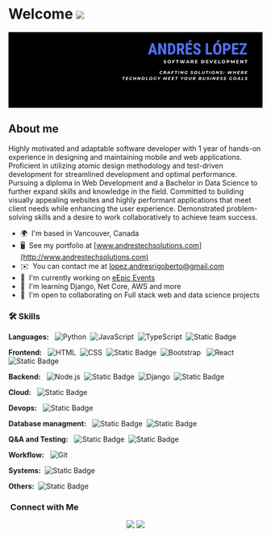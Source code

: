 # Welcome ![](https://user-images.githubusercontent.com/18350557/176309783-0785949b-9127-417c-8b55-ab5a4333674e.gif)

<div style="height: 150px; background-color:red;">
  <img src="./linkedin_banner.png" alt="banner" style="width:100%; height: 100%; object-fit: cover;"/>
</div>

## About me

Highly motivated and adaptable software developer with 1 year of hands-on experience in designing and maintaining mobile and web applications. Proficient in utilizing atomic design methodology and test-driven development for streamlined development and optimal performance. Pursuing a diploma in Web Development and a Bachelor in Data Science to further expand skills and knowledge in the field. Committed to building visually appealing websites and highly performant applications that meet client needs while enhancing the user experience. Demonstrated problem-solving skills and a desire to work collaboratively to achieve team success.

- 🌍  I'm based in Vancouver, Canada
- 🖥️  See my portfolio at [www.andrestechsolutions.com](http://www.andrestechsolutions.com)
- ✉️  You can contact me at [lopez.andresrigoberto@gmail.com](mailto:lopez.andresrigoberto@gmail.com)
- 🚀  I'm currently working on [eEpic Events](http://www.eepic.ca)
- 🧠  I'm learning Django, Net Core, AWS and more
- 🤝  I'm open to collaborating on Full stack web and data science projects

### 🛠 Skills

**Languages:** &nbsp; 
![Python](https://img.shields.io/badge/-Python-05122A?style=flat&logo=python)&nbsp;
![JavaScript](https://img.shields.io/badge/-JavaScript-05122A?style=flat&logo=javascript)&nbsp;
![TypeScript](https://img.shields.io/badge/-TypeScript-05122A?style=flat&logo=typescript)&nbsp;
![Static Badge](https://img.shields.io/badge/C%23-05122A?logo=csharp&logoColor=%23512BD4)&nbsp;

**Frontend:** &nbsp;
![HTML](https://img.shields.io/badge/-HTML-05122A?style=flat&logo=HTML5)&nbsp;
![CSS](https://img.shields.io/badge/-CSS-05122A?style=flat&logo=CSS3&logoColor=1572B6)&nbsp;
![Static Badge](https://img.shields.io/badge/Tailwindcss-05122A?style=flat&logo=tailwindcss)&nbsp;
![Bootstrap](https://img.shields.io/badge/-Bootstrap-05122A?style=flat&logo=bootstrap&logoColor=563D7C) &nbsp;
![React](https://img.shields.io/badge/-React-05122A?style=flat&logo=react)&nbsp;
![Static Badge](https://img.shields.io/badge/Next.js-05122A?style=flat&logo=nextdotjs)&nbsp;

**Backend:** &nbsp;
![Node.js](https://img.shields.io/badge/-Node.js-05122A?style=flat&logo=node.js)&nbsp;
![Static Badge](https://img.shields.io/badge/Express.js-05122A?style=flat&logo=express)&nbsp;
![Django](https://img.shields.io/badge/-Django-05122A?style=flat&logo=django&logoColor=092E20)&nbsp;
![Static Badge](https://img.shields.io/badge/.Net-05122A?style=flat&logo=dotnet)&nbsp;

**Cloud:** &nbsp;
![Static Badge](https://img.shields.io/badge/Amazon_%20EC2-05122A?style=flat&logo=amazonec2)&nbsp;

**Devops:** &nbsp;
![Static Badge](https://img.shields.io/badge/Docker-05122A?style=flat&logo=docker)&nbsp;
<!-- ![Static Badge](https://img.shields.io/badge/Kubernetes-05122A?style=flat&logo=kubernetes)&nbsp; -->

**Database managment:** &nbsp;
![Static Badge](https://img.shields.io/badge/PostgreSQL-05122A?style=flat&logo=postgresql)&nbsp;
![Static Badge](https://img.shields.io/badge/MongoDB-05122A?logo=mongodb&logoColor=%2347A248)&nbsp;


**Q&A and Testing:** &nbsp;
![Static Badge](https://img.shields.io/badge/Vitest-05122A?style=flat&logo=vitest)&nbsp;
![Static Badge](https://img.shields.io/badge/Jest-05122A?style=flat&logo=jest)&nbsp;

**Workflow:** &nbsp;
![Git](https://img.shields.io/badge/-Git-05122A?style=flat&logo=git)&nbsp;

**Systems:**&nbsp;
![Static Badge](https://img.shields.io/badge/Bash-05122A?style=flat&logo=gnubash)
&nbsp;

**Others:**&nbsp;
![Static Badge](https://img.shields.io/badge/GraphQL-05122A?style=flat&logo=graphql&logoColor=%23E10098)&nbsp;
 




<!-- ![Static Badge](https://img.shields.io/badge/Rabbit_MQ-05122A?style=flat&logo=rabbitmq)&nbsp; -->
<!-- ![Static Badge](https://img.shields.io/badge/Nginx-05122A?style=flat&logo=nginx&logoColor=%23009639) -->

### &nbsp;Connect with Me

<p align="center">
<a href="https://www.linkedin.com/in/andr%C3%A9s-l%C3%B3pez-2b53b020b/"><img src="https://img.shields.io/badge/-Andrés_Lopez-0077B5?style=flat&logo=Linkedin&logoColor=white"/></a>
<a href="mailto:lopez.andresrigoberto@gmail.com"><img src="https://img.shields.io/badge/Email-D14836?style=flat&logo=Gmail&logoColor=white"/></a>
</p>
